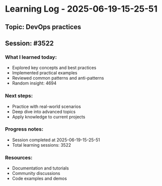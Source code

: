 # Learning Log - 2025-06-19-15-25-51

## Topic: DevOps practices
## Session: #3522

### What I learned today:
- Explored key concepts and best practices
- Implemented practical examples  
- Reviewed common patterns and anti-patterns
- Random insight: 4694

### Next steps:
- Practice with real-world scenarios
- Deep dive into advanced topics
- Apply knowledge to current projects

### Progress notes:
- Session completed at 2025-06-19-15-25-51
- Total learning sessions: 3522

### Resources:
- Documentation and tutorials
- Community discussions
- Code examples and demos
